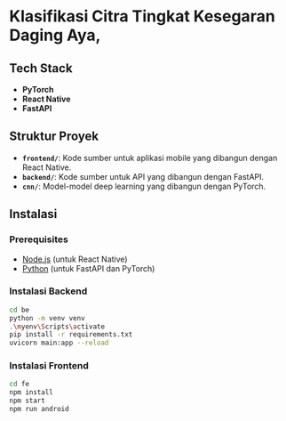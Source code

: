 # Klasifikasi Citra Tingkat Kesegaran Daging Aya,

## Tech Stack

- **PyTorch**
- **React Native**
- **FastAPI**

## Struktur Proyek
- **`frontend/`**: Kode sumber untuk aplikasi mobile yang dibangun dengan React Native.
- **`backend/`**: Kode sumber untuk API yang dibangun dengan FastAPI.
- **`cnn/`**: Model-model deep learning yang dibangun dengan PyTorch.

## Instalasi

### Prerequisites

- [Node.js](https://nodejs.org/) (untuk React Native)
- [Python](https://www.python.org/) (untuk FastAPI dan PyTorch)

### Instalasi Backend
   ```bash
   cd be
   python -m venv venv
   .\myenv\Scripts\activate
   pip install -r requirements.txt
   uvicorn main:app --reload
  ```


### Instalasi Frontend
   ```bash
   cd fe
   npm install
   npm start
   npm run android
   ```
